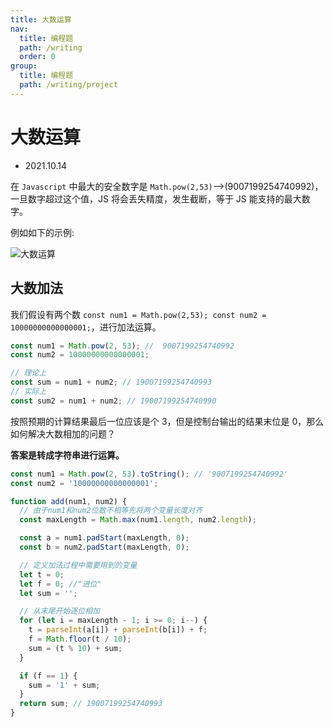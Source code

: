 ```yaml
---
title: 大数运算
nav:
  title: 编程题
  path: /writing
  order: 0
group:
  title: 编程题
  path: /writing/project
---
```


# 大数运算

- 2021.10.14

在 `Javascript` 中最大的安全数字是 `Math.pow(2,53)`-->(9007199254740992)，一旦数字超过这个值，JS 将会丢失精度，发生截断，等于 JS 能支持的最大数字。

例如如下的示例:

![大数运算](https://img-blog.csdnimg.cn/034eb234069d4bd897cb0544cf353353.png?x-oss-process=image/watermark,type_ZHJvaWRzYW5zZmFsbGJhY2s,shadow_50,text_Q1NETiBAeGpsMjcxMzE0,size_20,color_FFFFFF,t_70,g_se,x_16)

## 大数加法

我们假设有两个数 `const num1 = Math.pow(2,53); const num2 = 10000000000000001;`，进行加法运算。

```js
const num1 = Math.pow(2, 53); //  9007199254740992
const num2 = 10000000000000001;

// 理论上
const sum = num1 + num2; // 19007199254740993
// 实际上
const sum2 = num1 + num2; // 19007199254740990
```

按照预期的计算结果最后一位应该是个 3，但是控制台输出的结果末位是 0，那么如何解决大数相加的问题？

**答案是转成字符串进行运算。**

```js
const num1 = Math.pow(2, 53).toString(); // '9007199254740992'
const num2 = '10000000000000001';

function add(num1, num2) {
  // 由于num1和num2位数不相等先将两个变量长度对齐
  const maxLength = Math.max(num1.length, num2.length);

  const a = num1.padStart(maxLength, 0);
  const b = num2.padStart(maxLength, 0);

  // 定义加法过程中需要用到的变量
  let t = 0;
  let f = 0; //"进位"
  let sum = '';

  // 从末尾开始逐位相加
  for (let i = maxLength - 1; i >= 0; i--) {
    t = parseInt(a[i]) + parseInt(b[i]) + f;
    f = Math.floor(t / 10);
    sum = (t % 10) + sum;
  }

  if (f == 1) {
    sum = '1' + sum;
  }
  return sum; // 19007199254740993
}
```
